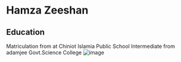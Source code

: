# Hamza Zeeshan
## Education
Matriculation from at Chiniot Islamia Public School
Intermediate from adamjee Govt.Science College
![image](https://github.com/user-attachments/assets/f422a981-06f4-4e53-8b49-7f058dcff8f8)

